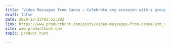 ```yaml
---
title: "Video Messages from Canva — Celebrate any occasion with a group video message."
draft: false
date: 2020-12-23T02:51:20Z
link: https://www.producthunt.com/posts/video-messages-from-canva?utm_medium=RSS&utm_source=hune
site: www.producthunt.com
topic: product hunt  

---
```

